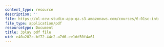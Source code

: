 ```yaml
---
content_type: resource
description: ''
file: https://ol-ocw-studio-app-qa.s3.amazonaws.com/courses/6-01sc-introduction-to-electrical-engineering-and-computer-science-i-spring-2011/e40a202cbf7244c2a7d6ee1dd50f4a61_cQntMUMQyRw.pdf
file_type: application/pdf
resourcetype: Document
title: 3play pdf file
uid: e40a202c-bf72-44c2-a7d6-ee1dd50f4a61
---
```

